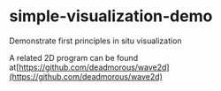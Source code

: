 # simple-visualization-demo
Demonstrate first principles in situ visualization

A related 2D program can be found at[https://github.com/deadmorous/wave2d](https://github.com/deadmorous/wave2d) 
